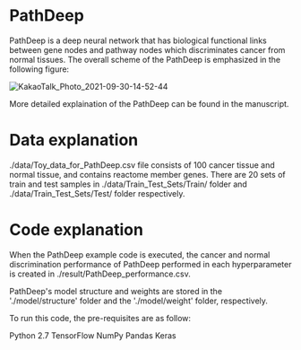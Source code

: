 # PathDeep

PathDeep is a deep neural network that has biological functional links between gene nodes and pathway nodes which discriminates cancer from normal tissues. The overall scheme of the PathDeep is emphasized in the following figure:


![KakaoTalk_Photo_2021-09-30-14-52-44](https://user-images.githubusercontent.com/51738181/135395285-cd8d9c84-965c-40c8-b801-fdb025d0f0b8.png)



More detailed explaination of the PathDeep can be found in the manuscript. 

 

# Data explanation

./data/Toy_data_for_PathDeep.csv file consists of 100 cancer tissue and normal tissue, and contains reactome member genes.
There are 20 sets of train and test samples in ./data/Train_Test_Sets/Train/ folder and ./data/Train_Test_Sets/Test/ folder respectively.


# Code explanation 
 
When the PathDeep example code is executed, the cancer and normal discrimination performance of PathDeep performed in each hyperparameter is created in ./result/PathDeep_performance.csv.

PathDeep's model structure and weights are stored in the './model/structure' folder and the './model/weight' folder, respectively.

To run this code, the pre-requisites are as follow: 

Python 2.7
TensorFlow
NumPy
Pandas
Keras


